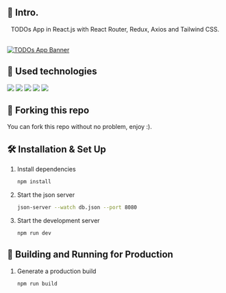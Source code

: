 ## 📄 Intro.

<div align="center">
TODOs App in React.js with React Router, Redux, Axios and Tailwind CSS. <br><br>
</div>

[![TODOs App Banner](./public/banner.png)](https://pomodoro-app-sage.vercel.app/)

## 💼 Used technologies

![](https://img.shields.io/badge/Markup-HTML-informational?style=for-the-badge&logo=html5&logoColor=1982c4&color=1982c4&labelColor=2b2d42)
![](https://img.shields.io/badge/Style-CSS-informational?style=for-the-badge&logo=css3&logoColor=1982c4&color=1982c4&labelColor=2b2d42)
![](https://img.shields.io/badge/Code-JavaScript-informational?style=for-the-badge&logo=JavaScript&logoColor=1982c4&color=1982c4&labelColor=2b2d42)
![](https://img.shields.io/badge/Code-React.js-informational?style=for-the-badge&logo=react&logoColor=1982c4&color=1982c4&labelColor=2b2d42)
![](https://img.shields.io/badge/Style-Tailwind%20CSS-informational?style=for-the-badge&logo=Tailwind-CSS&logoColor=1982c4&color=1982c4&labelColor=2b2d42)

## 🚨 Forking this repo

You can fork this repo without no problem, enjoy :).

## 🛠 Installation & Set Up

1. Install dependencies

   ```sh
   npm install
   ```

2. Start the json server

   ```sh
   json-server --watch db.json --port 8080
   ```

3. Start the development server

   ```sh
   npm run dev
   ```

## 🚀 Building and Running for Production

1. Generate a production build

   ```sh
   npm run build
   ```
